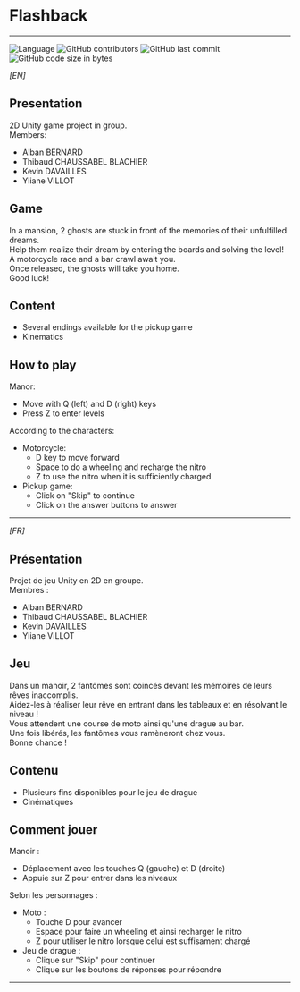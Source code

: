 # Flashback
---

![Language](https://img.shields.io/badge/Language-C#-blue?style=flat-square) ![GitHub contributors](https://img.shields.io/github/contributors/CreatibOfficiel/Flashback?style=flat-square) ![GitHub last commit](https://img.shields.io/github/last-commit/CreatibOfficiel/Flashback?style=flat-square) ![GitHub code size in bytes](https://img.shields.io/github/languages/code-size/CreatibOfficiel/Flashback?style=flat-square)

_[EN]_

## Presentation

2D Unity game project in group.</br>
Members:</br>
 - Alban BERNARD</br>
 - Thibaud CHAUSSABEL BLACHIER</br>
 - Kevin DAVAILLES</br>
 - Yliane VILLOT</br>

## Game

In a mansion, 2 ghosts are stuck in front of the memories of their unfulfilled dreams.</br>
Help them realize their dream by entering the boards and solving the level!</br>
A motorcycle race and a bar crawl await you.</br>
Once released, the ghosts will take you home.</br>
Good luck!</br>

## Content

- Several endings available for the pickup game</br>
- Kinematics</br>

## How to play

Manor:</br>
 - Move with Q (left) and D (right) keys</br>
 - Press Z to enter levels</br>

According to the characters:</br>
 - Motorcycle:</br>
   - D key to move forward</br>
   - Space to do a wheeling and recharge the nitro</br>
   - Z to use the nitro when it is sufficiently charged</br>
 - Pickup game:</br>
   - Click on "Skip" to continue</br>
   - Click on the answer buttons to answer</br>

---

_[FR]_

## Présentation

Projet de jeu Unity en 2D en groupe.</br>
Membres :</br>
 - Alban BERNARD</br>
 - Thibaud CHAUSSABEL BLACHIER</br>
 - Kevin DAVAILLES</br>
 - Yliane VILLOT</br>

## Jeu

Dans un manoir, 2 fantômes sont coincés devant les mémoires de leurs rêves inaccomplis.</br>
Aidez-les à réaliser leur rêve en entrant dans les tableaux et en résolvant le niveau !</br>
Vous attendent une course de moto ainsi qu'une drague au bar.</br>
Une fois libérés, les fantômes vous ramèneront chez vous.</br>
Bonne chance !</br>

## Contenu

- Plusieurs fins disponibles pour le jeu de drague</br>
- Cinématiques</br>

## Comment jouer

Manoir :</br>
 - Déplacement avec les touches Q (gauche) et D (droite)</br>
 - Appuie sur Z pour entrer dans les niveaux</br>

Selon les personnages :</br>
 - Moto :</br>
   - Touche D pour avancer</br>
   - Espace pour faire un wheeling et ainsi recharger le nitro</br>
   - Z pour utiliser le nitro lorsque celui est suffisament chargé</br>
 - Jeu de drague :</br>
   - Clique sur "Skip" pour continuer</br>
   - Clique sur les boutons de réponses pour répondre</br>

---
